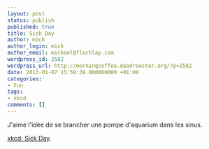 ```yaml
---
layout: post
status: publish
published: true
title: Sick Day
author: mick
author_login: mick
author_email: mickael@flochlay.com
wordpress_id: 2582
wordpress_url: http://morningcoffee.deadrooster.org/?p=2582
date: 2013-01-07 15:59:39.000000000 +01:00
categories:
- Fun
tags:
- xkcd
comments: []
---
```

J'aime l'idée de se brancher une pompe d'aquarium dans les sinus.

<a href="http://xkcd.com/1157/">xkcd: Sick Day</a>.
